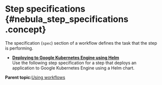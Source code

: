 # Step specifications {#nebula_step_specifications .concept}

The specification \(`spec`\) section of a workflow defines the task that the step is performing.

-   **[Deploying to Google Kubernetes Engine using Helm](nebula_deploying_to_google_kubernetes_engine_using_helm.md)**  
Use the following step specification for a step that deploys an application to Google Kubernetes Engine using a Helm chart.

**Parent topic:**[Using workflows](using_workflows.md)

